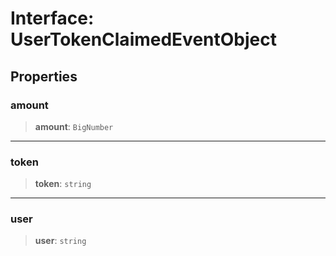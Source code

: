 # Interface: UserTokenClaimedEventObject

## Properties

### amount

> **amount**: `BigNumber`

***

### token

> **token**: `string`

***

### user

> **user**: `string`
